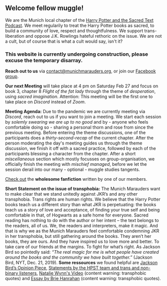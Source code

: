 ## Welcome fellow muggle!
We are the Munich local chapter of the [Harry Potter and the Sacred Text Podcast](https://www.harrypottersacredtext.com). We meet regularily to treat the Harry Potter books as sacred, to build a community of love, respect and thoughtfulness. We support trans-liberation and oppose J.K. Rowlings hateful rethoric on the issue. We are not a cult, but of course that is what a cult would say, isn't it?

### This website is currently undergoing construction, please excuse the temporary disarray.

**Reach out to us** via contact@munichmarauders.org, or join our [Facebook group](https://www.facebook.com/groups/2408737062515597/).

**Our next Meeting** will take place at 4 pm on Saturday Feb 27 and focus on book 3, chapter 8 *Flight of the fat lady* through the theme of *desperation*, using *sacred imagination*. Attention: This meeting will be the first one to take place on *Discord* instead of *Zoom*.

**Meeting Agenda:** Due to the pandemic we are currently meeting via *Discord*, reach out to us if you want to join a meeting. We start each session by *solemly swearing we are up to no good* and by - anyone who feels comfortable doing so - sharing a personal thorn and rose from since the previous meeting. Before entering the theme discussions, one of the participants does a *thirty-second-recap* of the current chapter. After the person moderating the day's meeting guides us through the theme discussion, we finish it off with a sacred practice, followed by each of the participants blessing a character from the chapter. After a short *miscellaneous* section which mostly focusses on group-organisation, we officially finish the meeting with *mischief managed*, before we let the session derail into our many - optional - muggle studies tangents. 

[Check out](https://archiveofourown.org/users/Lemikita/pseuds/Lemikita) the **wholesome fanfiction** written by one of our members.

**Short Statement on the issue of transphobia:** The Munich Marauders want to make clear that we stand unitedly against JKR’s and any other transphobia. Trans rights are human rights. We believe that the Harry Potter books teach us a different story than what JKR is perpetuating: the books teach us a story of love and acceptance, of finding your true self and being comfortable in that, of Hogwarts as a safe home for everyone. Sacred reading has nothing to do with the author or her intent – the text belongs to the readers, all of us. We, the readers and interpreters, make it magic. And that is why we as the Munich Marauders feel comfortable condemning JKR in her transphobia, but still gathering around the books. They aren’t her books, they are ours. And they have inspired us to love more and better. To take care of our friends at the margins. To fight for what’s right. As Jackson Bird so pointedly said: *“The real magic for me is what people have created around the books and the community we have built together.”* (Jackson Bird, NYT, Dec. 21, 2019). **Some ressources** we found helpful are
[Jackson Bird’s Opinion Piece](https://www.nytimes.com/2019/12/21/opinion/jk-rowling-twitter-trans.html), [Statements by the HPST team and trans and non-binary listeners](https://www.harrypottersacredtext.com/statements), [Natalie Wynn's Video](https://www.youtube.com/watch?v=7gDKbT_l2us&feature=emb_logo) (content warning: transphobic quotes) and [Essay by Brie Hanrahan](https://medium.com/@briehanrahan/a-reasonable-persons-guide-to-the-j-k-rowling-essay-6bd9e2d638ad) (content warning: transphobic quotes).




